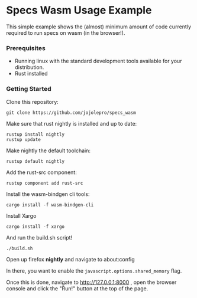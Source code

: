 # Specs Wasm Usage Example

This simple example shows the (almost) minimum amount of code currently required to run specs on wasm (in the browser!).

### Prerequisites

* Running linux with the standard development tools available for your distribution.
* Rust installed

### Getting Started

Clone this repository:

```
git clone https://github.com/jojolepro/specs_wasm
```

Make sure that rust nightly is installed and up to date:

```
rustup install nightly
rustup update
```

Make nightly the default toolchain:

```
rustup default nightly
```

Add the rust-src component:
```
rustup component add rust-src
```

Install the wasm-bindgen cli tools:

```
cargo install -f wasm-bindgen-cli
```

Install Xargo

```
cargo install -f xargo
```

And run the build.sh script!
```
./build.sh
```

Open up firefox **nightly** and navigate to about:config

In there, you want to enable the `javascript.options.shared_memory` flag.

Once this is done, navigate to http://127.0.0.1:8000 , open the browser console and click the "Run!" button at the top of the page.

